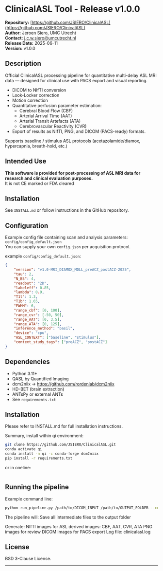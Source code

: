 # ClinicalASL Tool - Release v1.0.0

**Repository:** [https://github.com/JSIERO/ClinicalASL](https://github.com/JSIERO/ClinicalASL)  
**Author:** Jeroen Siero, UMC Utrecht  
**Contact:** j.c.w.siero@umcutrecht.nl  
**Release Date:** 2025-06-11  
**Version:** v1.0.0  

## Description

Official ClinicalASL processing pipeline for quantitative multi-delay ASL MRI data — designed for clinical use with PACS export and visual reporting.

- DICOM to NIfTI conversion
- Look-Locker correction
- Motion correction
- Quantitative perfusion parameter estimation:
    - Cerebral Blood Flow (CBF)
    - Arterial Arrival Time (AAT)
    - Arterial Transit Artefacts (ATA)
    - Cerebrovascular Reactivity (CVR)
- Export of results as NIfTI, PNG, and DICOM (PACS-ready) formats.

Supports baseline / stimulus ASL protocols (acetazolamide/diamox, hypercapnia, breath-hold, etc.)

## Intended Use

**This software is provided for post-processing of ASL MRI data for research and clinical evaluation purposes.**  
It is not CE marked or FDA cleared 

## Installation

See `INSTALL.md` or follow instructions in the GitHub repository.

## Configuration

Example config file containing scan and analysis parameters: `config/config_default.json`  
You can supply your own `config.json` per acquisition protocol.

example `config/config_default.json`:
```json
{
    "version": "v1.0-MRI_DIAMOX_MDLL_preACZ_postACZ-2025",
    "tau": 2,
    "N_BS": 4,
    "readout": "2D",
    "labeleff": 0.85,
    "lambda": 0.9,
    "T1t": 1.3,
    "T1b": 1.65,
    "FWHM": 6,
    "range_cbf": [0, 100],
    "range_cvr": [-50, 50],
    "range_AAT": [0, 3.5],
    "range_ATA": [0, 125],
    "inference_method": "basil",
    "device": "cpu",
    "ASL_CONTEXT": ["baseline", "stimulus"],
    "context_study_tags": ["preACZ", "postACZ"]
}
```
## Dependencies

- Python 3.11+
- QASL by Quantified Imaging 
- dcm2niix → https://github.com/rordenlab/dcm2niix
- HD-BET (brain extraction)
- ANTsPy or external ANTs
- See `requirements.txt`

## Installation
Please refer to INSTALL.md for full installation instructions.

Summary, install within qi environment:
```bash
git clone https://github.com/JSIERO/ClinicalASL.git
conda activate qi
conda install -n qi -c conda-forge dcm2niix
pip install -r requirements.txt
```
or in oneline:
```bash
```

## Running the pipeline
Example command line:

```bash
python run_pipeline.py /path/to/DICOM_INPUT /path/to/OUTPUT_FOLDER --config config/config_default.json
```
The pipeline will:
Save all intermediate files to the output folder

Generate:
NIfTI images for ASL derived images: CBF, AAT, CVR, ATA
PNG images for review
DICOM images for PACS export
Log file: clinicalasl.log

## License

BSD 3-Clause License.

---

